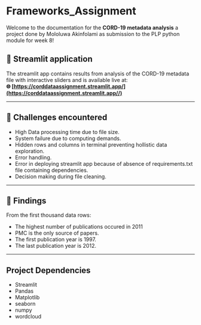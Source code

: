 # Frameworks_Assignment


Welcome to the documentation for the **CORD-19 metadata analysis** a project done by Mololuwa Akinfolami as submission to the PLP python module for week 8!

## 🏢 Streamlit application
The streamlit app contains results from analysis of the CORD-19 metadata file with interactive sliders and is available live at:  
**🌐 [https://corddataassignment.streamlit.app/](https://corddataassignment.streamlit.app//)**

---

## 🏢 Challenges encountered

- High Data processing time due to file size.
- System failure due to computing demands.
- Hidden rows and columns in terminal preventing hollistic data exploration.
- Error handling.
- Error in deploying streamlit app because of absence of requirements.txt file containing dependencies.
- Decision making during file cleaning.


---
## 🏢 Findings

From the first thousand data rows:
- The highest number of publications occured in 2011
- PMC is the only source of papers.
- The first publication year is 1997.
- The last publication year is 2012.

---

## Project Dependencies
- Streamlit
- Pandas
- Matplotlib
- seaborn
- numpy
- wordcloud

